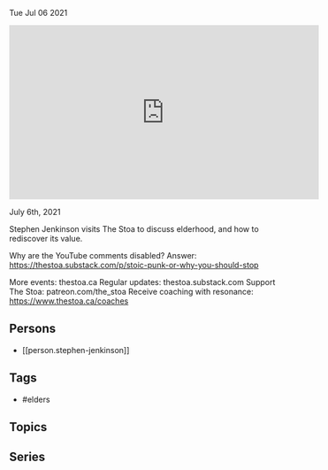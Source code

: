 



Tue Jul 06 2021

<iframe width="560" height="315" src="https://www.youtube.com/embed/ajUOcfzBTHU" title="Finding the Elders w/ Stephen Jenkinson" frameborder="0" allow="accelerometer; autoplay; clipboard-write; encrypted-media; gyroscope; picture-in-picture" allowfullscreen ></iframe>

July 6th, 2021

Stephen Jenkinson visits The Stoa to discuss elderhood, and how to rediscover its value.

Why are the YouTube comments disabled? Answer: https://thestoa.substack.com/p/stoic-punk-or-why-you-should-stop

More events: thestoa.ca
Regular updates: thestoa.substack.com
Support The Stoa: patreon.com/the_stoa
Receive coaching with resonance: https://www.thestoa.ca/coaches

## Persons

- [[person.stephen-jenkinson]]

## Tags

- #elders

## Topics



## Series



